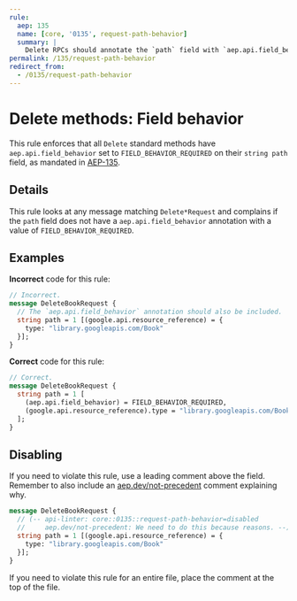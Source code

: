 ```yaml
---
rule:
  aep: 135
  name: [core, '0135', request-path-behavior]
  summary: |
    Delete RPCs should annotate the `path` field with `aep.api.field_behavior`.
permalink: /135/request-path-behavior
redirect_from:
  - /0135/request-path-behavior
---
```


# Delete methods: Field behavior

This rule enforces that all `Delete` standard methods have
`aep.api.field_behavior` set to `FIELD_BEHAVIOR_REQUIRED` on their `string path` field, as
mandated in [AEP-135][].

## Details

This rule looks at any message matching `Delete*Request` and complains if the
`path` field does not have a `aep.api.field_behavior` annotation with a
value of `FIELD_BEHAVIOR_REQUIRED`.

## Examples

**Incorrect** code for this rule:

```proto
// Incorrect.
message DeleteBookRequest {
  // The `aep.api.field_behavior` annotation should also be included.
  string path = 1 [(google.api.resource_reference) = {
    type: "library.googleapis.com/Book"
  }];
}
```

**Correct** code for this rule:

```proto
// Correct.
message DeleteBookRequest {
  string path = 1 [
    (aep.api.field_behavior) = FIELD_BEHAVIOR_REQUIRED,
    (google.api.resource_reference).type = "library.googleapis.com/Book"
  ];
}
```

## Disabling

If you need to violate this rule, use a leading comment above the field.
Remember to also include an [aep.dev/not-precedent][] comment explaining why.

```proto
message DeleteBookRequest {
  // (-- api-linter: core::0135::request-path-behavior=disabled
  //     aep.dev/not-precedent: We need to do this because reasons. --)
  string path = 1 [(google.api.resource_reference) = {
    type: "library.googleapis.com/Book"
  }];
}
```

If you need to violate this rule for an entire file, place the comment at the
top of the file.

[aep-135]: https://aep.dev/135
[aep.dev/not-precedent]: https://aep.dev/not-precedent
